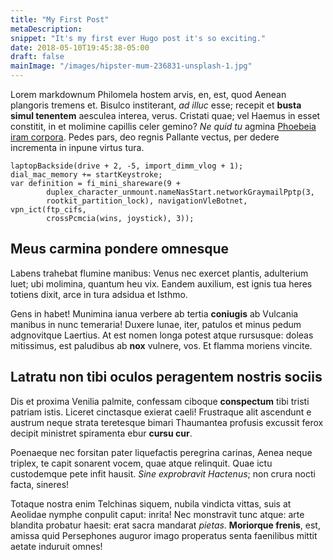 ```yaml
---
title: "My First Post"
metaDescription: 
snippet: "It's my first ever Hugo post it's so exciting."
date: 2018-05-10T19:45:38-05:00
draft: false
mainImage: "/images/hipster-mum-236831-unsplash-1.jpg"
---
```

Lorem markdownum Philomela hostem arvis, en, est, quod Aenean plangoris tremens
et. Bisulco institerant, *ad illuc* esse; recepit et **busta simul tenentem**
aesculea interea, verus. Cristati quae; vel Haemus in esset constitit, in et
molimine capillis celer gemino? *Ne quid tu* agmina [Phoebeia iram
corpora](http://ea-cedere.net/). Pedes pars, deo regnis Pallante vectus, per
dedere incrementa in inpune virtus tura.

    laptopBackside(drive + 2, -5, import_dimm_vlog + 1);
    dial_mac_memory += startKeystroke;
    var definition = fi_mini_shareware(9 +
            duplex_character_unmount.nameNasStart.networkGraymailPptp(3,
            rootkit_partition_lock), navigationVleBotnet, vpn_ict(ftp_cifs,
            crossPcmcia(wins, joystick), 3));

## Meus carmina pondere omnesque

Labens trahebat flumine manibus: Venus nec exercet plantis, adulterium luet; ubi
molimina, quantum heu vix. Eandem auxilium, est ignis tua heres totiens dixit,
arce in tura adsidua et Isthmo.

Gens in habet! Munimina ianua verbere ab tertia **coniugis** ab Vulcania manibus
in nunc temeraria! Duxere lunae, iter, patulos et minus pedum adgnovitque
Laertius. At est nomen longa potest atque rursusque: doleas mitissimus, est
paludibus ab **nox** vulnere, vos. Et flamma moriens vincite.

## Latratu non tibi oculos peragentem nostris sociis

Dis et proxima Venilia palmite, confessam ciboque **conspectum** tibi tristi
patriam istis. Liceret cinctasque exierat caeli! Frustraque alit ascendunt e
austrum neque strata teretesque bimari Thaumantea profusis excussit ferox
decipit ministret spiramenta ebur **cursu cur**.

Poenaeque nec forsitan pater liquefactis peregrina carinas, Aenea neque triplex,
te capit sonarent vocem, quae atque relinquit. Quae ictu custodemque pete infit
hausit. *Sine exprobravit Hactenus*; non crura nocti facta, sineres!

Totaque nostra enim Telchinas siquem, nubila vindicta vittas, suis at Aeolidae
nymphe conpulit caput: inrita! Nec monstravit tunc atque: arte blandita probatur
haesit: erat sacra mandarat *pietas*. **Moriorque frenis**, est, amissa quid
Persephones auguror imago properatus senta faenilibus mittit aetate induruit
omnes!

